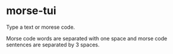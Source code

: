 # morse-tui

Type a text or morese code.


Morse code words are separated with one space and morse code sentences are separated by 3 spaces.